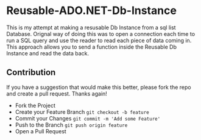 # Reusable-ADO.NET-Db-Instance
This is my attempt at making a resusable Db Instance from a sql list Database. Orignal way of doing this was to open a connection each time to run a SQL query and use the reader to read each piece of data coming in. This approach allows you to send a function inside the Reusable Db Instance and read the data back.

## Contribution

If you have a suggestion that would make this better, please fork the repo and create a pull request. Thanks again!

- Fork the Project
- Create your Feature Branch `git checkout -b feature`
- Commit your Changes `git commit -m 'Add some Feature'`
- Push to the Branch `git push origin feature`
- Open a Pull Request
